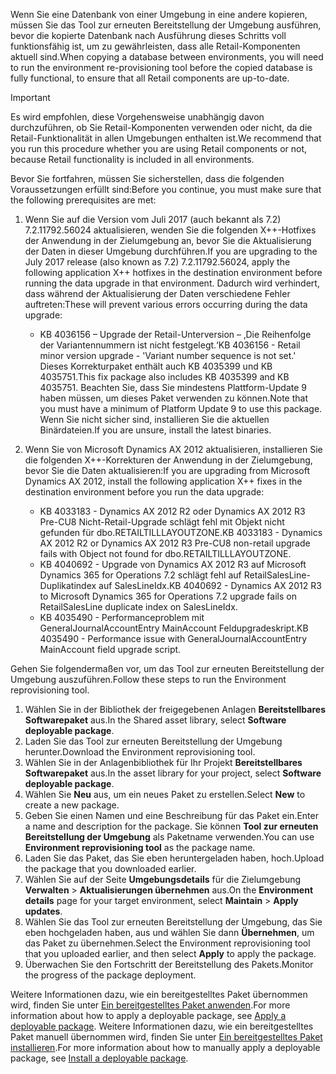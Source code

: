 <span data-ttu-id="65b9d-101">Wenn Sie eine Datenbank von einer Umgebung in eine andere kopieren, müssen Sie das Tool zur erneuten Bereitstellung der Umgebung ausführen, bevor die kopierte Datenbank nach Ausführung dieses Schritts voll funktionsfähig ist, um zu gewährleisten, dass alle Retail-Komponenten aktuell sind.</span><span class="sxs-lookup"><span data-stu-id="65b9d-101">When copying a database between environments, you will need to run the environment re-provisioning tool before the copied database is fully functional, to ensure that all Retail components are up-to-date.</span></span>

> [!IMPORTANT]
> <span data-ttu-id="65b9d-102">Es wird empfohlen, diese Vorgehensweise unabhängig davon durchzuführen, ob Sie Retail-Komponenten verwenden oder nicht, da die Retail-Funktionalität in allen Umgebungen enthalten ist.</span><span class="sxs-lookup"><span data-stu-id="65b9d-102">We recommend that you run this procedure whether you are using Retail components or not, because Retail functionality is included in all environments.</span></span> 

<span data-ttu-id="65b9d-103">Bevor Sie fortfahren, müssen Sie sicherstellen, dass die folgenden Voraussetzungen erfüllt sind:</span><span class="sxs-lookup"><span data-stu-id="65b9d-103">Before you continue, you must make sure that the following prerequisites are met:</span></span>
1. <span data-ttu-id="65b9d-104">Wenn Sie auf die Version vom Juli 2017 (auch bekannt als 7.2) 7.2.11792.56024 aktualisieren, wenden Sie die folgenden X++-Hotfixes der Anwendung in der Zielumgebung an, bevor Sie die Aktualisierung der Daten in dieser Umgebung durchführen.</span><span class="sxs-lookup"><span data-stu-id="65b9d-104">If you are upgrading to the July 2017 release (also known as 7.2) 7.2.11792.56024, apply the following application X++ hotfixes in the destination environment before running the data upgrade in that environment.</span></span> <span data-ttu-id="65b9d-105">Dadurch wird verhindert, dass während der Aktualisierung der Daten verschiedene Fehler auftreten:</span><span class="sxs-lookup"><span data-stu-id="65b9d-105">These will prevent various errors occurring during the data upgrade:</span></span>

    - <span data-ttu-id="65b9d-106">KB 4036156 – Upgrade der Retail-Unterversion – ‚Die Reihenfolge der Variantennummern ist nicht festgelegt.‘</span><span class="sxs-lookup"><span data-stu-id="65b9d-106">KB 4036156 - Retail minor version upgrade - 'Variant number sequence is not set.'</span></span> <span data-ttu-id="65b9d-107">Dieses Korrekturpaket enthält auch KB 4035399 und KB 4035751.</span><span class="sxs-lookup"><span data-stu-id="65b9d-107">This fix package also includes KB 4035399 and KB 4035751.</span></span> <span data-ttu-id="65b9d-108">Beachten Sie, dass Sie mindestens Plattform-Update 9 haben müssen, um dieses Paket verwenden zu können.</span><span class="sxs-lookup"><span data-stu-id="65b9d-108">Note that you must have a minimum of Platform Update 9 to use this package.</span></span> <span data-ttu-id="65b9d-109">Wenn Sie nicht sicher sind, installieren Sie die aktuellen Binärdateien.</span><span class="sxs-lookup"><span data-stu-id="65b9d-109">If you are unsure, install the latest binaries.</span></span>
    
2. <span data-ttu-id="65b9d-110">Wenn Sie von Microsoft Dynamics AX 2012 aktualisieren, installieren Sie die folgenden X++-Korrekturen der Anwendung in der Zielumgebung, bevor Sie die Daten aktualisieren:</span><span class="sxs-lookup"><span data-stu-id="65b9d-110">If you are upgrading from Microsoft Dynamics AX 2012, install the following application X++ fixes in the destination environment before you run the data upgrade:</span></span>
    - <span data-ttu-id="65b9d-111">KB 4033183 - Dynamics AX 2012 R2 oder Dynamics AX 2012 R3 Pre-CU8 Nicht-Retail-Upgrade schlägt fehl mit Objekt nicht gefunden für dbo.RETAILTILLLAYOUTZONE.</span><span class="sxs-lookup"><span data-stu-id="65b9d-111">KB 4033183 - Dynamics AX 2012 R2 or Dynamics AX 2012 R3 Pre-CU8 non-retail upgrade fails with Object not found for dbo.RETAILTILLLAYOUTZONE.</span></span>
    - <span data-ttu-id="65b9d-112">KB 4040692 - Upgrade von Dynamics AX 2012 R3 auf Microsoft Dynamics 365 for Operations 7.2 schlägt fehl auf RetailSalesLine-Duplikatindex auf SalesLineIdx.</span><span class="sxs-lookup"><span data-stu-id="65b9d-112">KB 4040692 - Dynamics AX 2012 R3 to Microsoft Dynamics 365 for Operations 7.2 upgrade fails on RetailSalesLine duplicate index on SalesLineIdx.</span></span>
    - <span data-ttu-id="65b9d-113">KB 4035490 - Performanceproblem mit GeneralJournalAccountEntry MainAccount Feldupgradeskript.</span><span class="sxs-lookup"><span data-stu-id="65b9d-113">KB 4035490 - Performance issue with GeneralJournalAccountEntry MainAccount field upgrade script.</span></span>


<span data-ttu-id="65b9d-114">Gehen Sie folgendermaßen vor, um das Tool zur erneuten Bereitstellung der Umgebung auszuführen.</span><span class="sxs-lookup"><span data-stu-id="65b9d-114">Follow these steps to run the Environment reprovisioning tool.</span></span>

1. <span data-ttu-id="65b9d-115">Wählen Sie in der Bibliothek der freigegebenen Anlagen **Bereitstellbares Softwarepaket** aus.</span><span class="sxs-lookup"><span data-stu-id="65b9d-115">In the Shared asset library, select **Software deployable package**.</span></span>
2. <span data-ttu-id="65b9d-116">Laden Sie das Tool zur erneuten Bereitstellung der Umgebung herunter.</span><span class="sxs-lookup"><span data-stu-id="65b9d-116">Download the Environment reprovisioning tool.</span></span>
3. <span data-ttu-id="65b9d-117">Wählen Sie in der Anlagenbibliothek für Ihr Projekt **Bereitstellbares Softwarepaket** aus.</span><span class="sxs-lookup"><span data-stu-id="65b9d-117">In the asset library for your project, select **Software deployable package**.</span></span>
4. <span data-ttu-id="65b9d-118">Wählen Sie **Neu** aus, um ein neues Paket zu erstellen.</span><span class="sxs-lookup"><span data-stu-id="65b9d-118">Select **New** to create a new package.</span></span>
5. <span data-ttu-id="65b9d-119">Geben Sie einen Namen und eine Beschreibung für das Paket ein.</span><span class="sxs-lookup"><span data-stu-id="65b9d-119">Enter a name and description for the package.</span></span> <span data-ttu-id="65b9d-120">Sie können **Tool zur erneuten Bereitstellung der Umgebung** als Paketname verwenden.</span><span class="sxs-lookup"><span data-stu-id="65b9d-120">You can use **Environment reprovisioning tool** as the package name.</span></span>
6. <span data-ttu-id="65b9d-121">Laden Sie das Paket, das Sie eben heruntergeladen haben, hoch.</span><span class="sxs-lookup"><span data-stu-id="65b9d-121">Upload the package that you downloaded earlier.</span></span>
7. <span data-ttu-id="65b9d-122">Wählen Sie auf der Seite **Umgebungsdetails** für die Zielumgebung **Verwalten** > **Aktualisierungen übernehmen** aus.</span><span class="sxs-lookup"><span data-stu-id="65b9d-122">On the **Environment details** page for your target environment, select **Maintain** > **Apply updates**.</span></span>
8. <span data-ttu-id="65b9d-123">Wählen Sie das Tool zur erneuten Bereitstellung der Umgebung, das Sie eben hochgeladen haben, aus und wählen Sie dann **Übernehmen**, um das Paket zu übernehmen.</span><span class="sxs-lookup"><span data-stu-id="65b9d-123">Select the Environment reprovisioning tool that you uploaded earlier, and then select **Apply** to apply the package.</span></span>
9. <span data-ttu-id="65b9d-124">Überwachen Sie den Fortschritt der Bereitstellung des Pakets.</span><span class="sxs-lookup"><span data-stu-id="65b9d-124">Monitor the progress of the package deployment.</span></span> 

<span data-ttu-id="65b9d-125">Weitere Informationen dazu, wie ein bereitgestelltes Paket übernommen wird, finden Sie unter [Ein bereitgestelltes Paket anwenden](../deployment/create-apply-deployable-package.md).</span><span class="sxs-lookup"><span data-stu-id="65b9d-125">For more information about how to apply a deployable package, see [Apply a deployable package](../deployment/create-apply-deployable-package.md).</span></span> <span data-ttu-id="65b9d-126">Weitere Informationen dazu, wie ein bereitgestelltes Paket manuell übernommen wird, finden Sie unter [Ein bereitgestelltes Paket installieren](../deployment/install-deployable-package.md).</span><span class="sxs-lookup"><span data-stu-id="65b9d-126">For more information about how to manually apply a deployable package, see [Install a deployable package](../deployment/install-deployable-package.md).</span></span>

